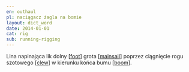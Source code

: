 ```yaml
---
en: outhaul
pl: naciągacz żagla na bomie
layout: dict_word
date: 2014-01-01
cat: rig
sub: running-rigging
---
```


Lina napinająca lik dolny [[foot](/dict/foot.html)] grota [[mainsail](/dict/m/mainsail.html)] 
poprzez ciągnięcie rogu szotowego [[clew](/dict/c/clew.html)] w kierunku końca bumu [[boom](/dict/b/boom.html)].